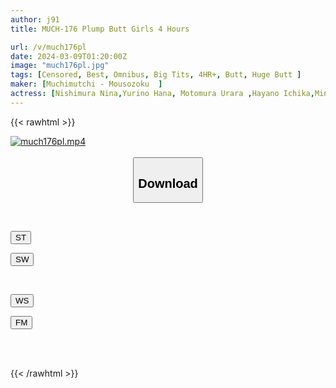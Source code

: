 ```yaml
---
author: j91
title: MUCH-176 Plump Butt Girls 4 Hours

url: /v/much176pl
date: 2024-03-09T01:20:00Z
image: "much176pl.jpg"
tags: [Censored, Best, Omnibus, Big Tits, 4HR+, Butt, Huge Butt	]
maker: [Muchimutchi - Mousozoku  ]
actress: [Nishimura Nina,Yurino Hana, Motomura Urara ,Hayano Ichika,Minazumi Hikari  ]
---
```



{{< rawhtml >}}

<div class="video" data-videoid="llPwqbQqo0u71Gm">
    <a href="javascript:;">
        <img src="/v/much176pl/much176pl.jpg" width="WIDTH" height="HEIGHT" alt="much176pl.mp4" loading="lazy">
    </a>
</div>

<script type="text/javascript" src="https://j91.asia/asset/on-demand-st.js"></script>

<br>
  <link rel="stylesheet" href="https://j91.asia/asset/bs5.css">
  
  <center>
  <button class="btn btn-primary" type="button" data-bs-toggle="collapse" data-bs-target=".multi-collapse" aria-expanded="false" aria-controls="multiCollapseExample1 multiCollapseExample2"><h2>Download</h2></button></center>
</p>
<div class="row">
  <div class="col">
    <div class="collapse multi-collapse" id="multiCollapseExample1">
      <div class="card card-body">
	      	      <br>
<div class="buttons">  
<p><a href="https://streamtape.to/v/llPwqbQqo0u71Gm" target="_blank"><button class="btn-hover color-3"><i class="fa fa-download"></i> ST</button></a></p>
<p><a href="https://cdnwish.com/zdxsa76ty2nf" target="_blank"><button class="btn-hover color-2"><i class="fa fa-download"></i> SW</button></a></p></div>
    </div>
  </div>
</div>
  <div class="col">
    <div class="collapse multi-collapse" id="multiCollapseExample2">
      <div class="card card-body">
	      <br>
<div class="buttons">
<p><a href="https://wolfstream.tv/m05ahqqzssjp"><button class="btn-hover color-9"><i class="fa fa-download"></i> WS</button></a></p>
<p><a href="https://filemoon.sx/d/wv9snm4juw5z"><button class="btn-hover color-8"><i class="fa fa-download"></i> FM</button></a></p></div>
<br><br>
      </div>
    </div>
  </div>
</div>

{{< /rawhtml >}}